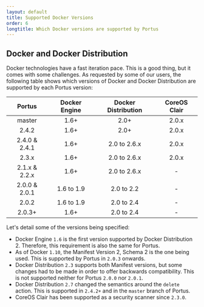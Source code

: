 ```yaml
---
layout: default
title: Supported Docker Versions
order: 6
longtitle: Which Docker versions are supported by Portus
---
```


## Docker and Docker Distribution

Docker technologies have a fast iteration pace. This is a good thing, but it
comes with some challenges. As requested by some of our users, the following
table shows which versions of Docker and Docker Distribution are supported by
each Portus version:

| Portus | Docker Engine | Docker Distribution | CoreOS Clair |
|:------:|:-------------:|:-------------------:|:------------:|
| master | 1.6+ | 2.0+ | 2.0.x |
| 2.4.2 | 1.6+ | 2.0+ | 2.0.x |
| 2.4.0 & 2.4.1 | 1.6+ | 2.0 to 2.6.x | 2.0.x |
| 2.3.x | 1.6+ | 2.0 to 2.6.x | 2.0.x |
| 2.1.x & 2.2.x | 1.6+ | 2.0 to 2.6.x | - |
| 2.0.0 & 2.0.1 | 1.6 to 1.9 | 2.0 to 2.2 | - |
| 2.0.2 | 1.6 to 1.9 | 2.0 to 2.4 | - |
| 2.0.3+ | 1.6+ | 2.0 to 2.4 | - |

Let's detail some of the versions being specified:

- Docker Engine `1.6` is the first version supported by Docker Distribution 2.
  Therefore, this requirement is also the same for Portus.
- As of Docker `1.10`, the Manifest Version 2, Schema 2 is the one being used.
  This is supported by Portus in `2.0.3` onwards.
- Docker Distribution `2.3` supports both Manifest versions, but some changes
  had to be made in order to offer backwards compatibility. This is not
  supported neither for Portus `2.0.0` nor `2.0.1`.
- Docker Distribution `2.7` changed the semantics around the `delete`
  action. This is supported in `2.4.2+` and in the `master` branch of Portus.
- CoreOS Clair has been supported as a security scanner since `2.3.0`.
